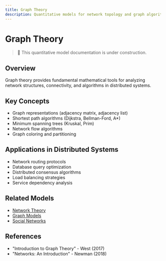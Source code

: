 ```yaml
---
title: Graph Theory
description: Quantitative models for network topology and graph algorithms
---
```


# Graph Theory

> 🚧 This quantitative model documentation is under construction.

## Overview
Graph theory provides fundamental mathematical tools for analyzing network structures, connectivity, and algorithms in distributed systems.

## Key Concepts
- Graph representations (adjacency matrix, adjacency list)
- Shortest path algorithms (Dijkstra, Bellman-Ford, A*)
- Minimum spanning trees (Kruskal, Prim)
- Network flow algorithms
- Graph coloring and partitioning

## Applications in Distributed Systems
- Network routing protocols
- Database query optimization
- Distributed consensus algorithms
- Load balancing strategies
- Service dependency analysis

## Related Models
- [Network Theory](/architects-handbook/quantitative-analysis/network-theory/)
- [Graph Models](/architects-handbook/quantitative-analysis/graph-models/)
- [Social Networks](/architects-handbook/quantitative-analysis/social-networks/)

## References
- "Introduction to Graph Theory" - West (2017)
- "Networks: An Introduction" - Newman (2018)
